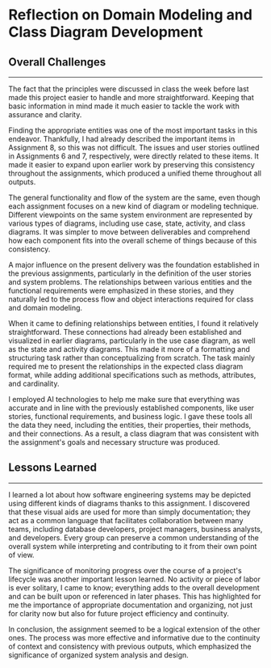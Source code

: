 # Reflection on Domain Modeling and Class Diagram Development

## Overall Challenges
---

The fact that the principles were discussed in class the week before last made this project easier to handle and more straightforward. Keeping that basic information in mind made it much easier to tackle the work with assurance and clarity.

Finding the appropriate entities was one of the most important tasks in this endeavor. Thankfully, I had already described the important items in Assignment 8, so this was not difficult. The issues and user stories outlined in Assignments 6 and 7, respectively, were directly related to these items. It made it easier to expand upon earlier work by preserving this consistency throughout the assignments, which produced a unified theme throughout all outputs.

The general functionality and flow of the system are the same, even though each assignment focuses on a new kind of diagram or modeling technique. Different viewpoints on the same system environment are represented by various types of diagrams, including use case, state, activity, and class diagrams. It was simpler to move between deliverables and comprehend how each component fits into the overall scheme of things because of this consistency.

A major influence on the present delivery was the foundation established in the previous assignments, particularly in the definition of the user stories and system problems. The relationships between various entities and the functional requirements were emphasized in these stories, and they naturally led to the process flow and object interactions required for class and domain modeling.

When it came to defining relationships between entities, I found it relatively straightforward. These connections had already been established and visualized in earlier diagrams, particularly in the use case diagram, as well as the state and activity diagrams. This made it more of a formatting and structuring task rather than conceptualizing from scratch. The task mainly required me to present the relationships in the expected class diagram format, while adding additional specifications such as methods, attributes, and cardinality.

I employed AI technologies to help me make sure that everything was accurate and in line with the previously established components, like user stories, functional requirements, and business logic. I gave these tools all the data they need, including the entities, their properties, their methods, and their connections. As a result, a class diagram that was consistent with the assignment's goals and necessary structure was produced.

## Lessons Learned
---

I learned a lot about how software engineering systems may be depicted using different kinds of diagrams thanks to this assignment. I discovered that these visual aids are used for more than simply documentation; they act as a common language that facilitates collaboration between many teams, including database developers, project managers, business analysts, and developers. Every group can preserve a common understanding of the overall system while interpreting and contributing to it from their own point of view.

The significance of monitoring progress over the course of a project's lifecycle was another important lesson learned. No activity or piece of labor is ever solitary, I came to know; everything adds to the overall development and can be built upon or referenced in later phases. This has highlighted for me the importance of appropriate documentation and organizing, not just for clarity now but also for future project efficiency and continuity.

In conclusion, the assignment seemed to be a logical extension of the other ones. The process was more effective and informative due to the continuity of context and consistency with previous outputs, which emphasized the significance of organized system analysis and design.

